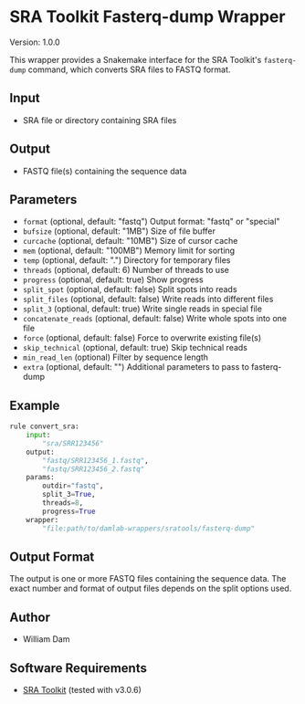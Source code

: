# SRA Toolkit Fasterq-dump Wrapper

Version: 1.0.0

This wrapper provides a Snakemake interface for the SRA Toolkit's `fasterq-dump` command, which converts SRA files to FASTQ format.

## Input
* SRA file or directory containing SRA files

## Output
* FASTQ file(s) containing the sequence data

## Parameters
* `format` (optional, default: "fastq")
    Output format: "fastq" or "special"
* `bufsize` (optional, default: "1MB")
    Size of file buffer
* `curcache` (optional, default: "10MB")
    Size of cursor cache
* `mem` (optional, default: "100MB")
    Memory limit for sorting
* `temp` (optional, default: ".")
    Directory for temporary files
* `threads` (optional, default: 6)
    Number of threads to use
* `progress` (optional, default: true)
    Show progress
* `split_spot` (optional, default: false)
    Split spots into reads
* `split_files` (optional, default: false)
    Write reads into different files
* `split_3` (optional, default: true)
    Write single reads in special file
* `concatenate_reads` (optional, default: false)
    Write whole spots into one file
* `force` (optional, default: false)
    Force to overwrite existing file(s)
* `skip_technical` (optional, default: true)
    Skip technical reads
* `min_read_len` (optional)
    Filter by sequence length
* `extra` (optional, default: "")
    Additional parameters to pass to fasterq-dump

## Example
```python
rule convert_sra:
    input:
        "sra/SRR123456"
    output:
        "fastq/SRR123456_1.fastq",
        "fastq/SRR123456_2.fastq"
    params:
        outdir="fastq",
        split_3=True,
        threads=8,
        progress=True
    wrapper:
        "file:path/to/damlab-wrappers/sratools/fasterq-dump"
```

## Output Format
The output is one or more FASTQ files containing the sequence data. The exact number and format of output files depends on the split options used.

## Author
* William Dam

## Software Requirements
* [SRA Toolkit](https://github.com/ncbi/sra-tools) (tested with v3.0.6) 